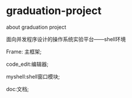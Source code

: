 graduation-project
==================

about graduation project

面向并发程序设计的操作系统实验平台——shell环境

Frame: 主框架;

code_edit:编辑器;

myshell:shell窗口模块;

doc:文档;
